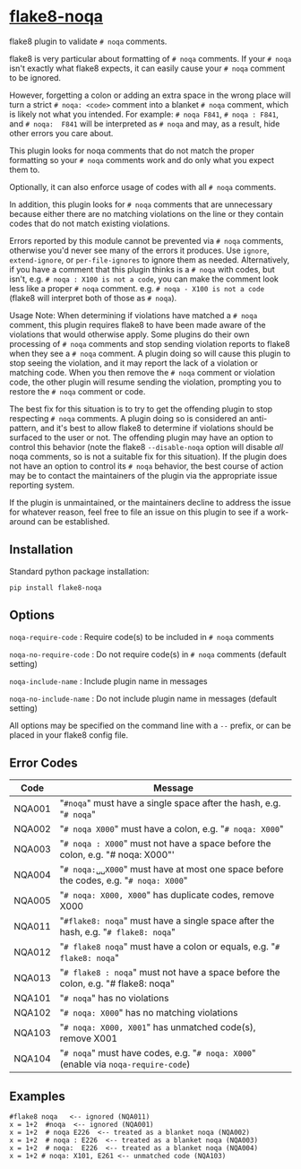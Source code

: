 [flake8-noqa](https://github.com/plinss/flake8-noqa)
==========

flake8 plugin to validate `# noqa` comments.

flake8 is very particular about formatting of `# noqa` comments.
If your `# noqa` isn't exactly what flake8 expects,
it can easily cause your `# noqa` comment to be ignored.

However, forgetting a colon or adding an extra space in the wrong place
will turn a strict `# noqa: <code>` comment
into a blanket `# noqa` comment,
which is likely not what you intended.
For example:
`# noqa F841`,
`# noqa : F841`,
and `# noqa:  F841`
will be interpreted as `# noqa`
and may, as a result,
hide other errors you care about.

This plugin looks for noqa comments
that do not match the proper formatting
so your `# noqa` comments work and do only what you expect them to.

Optionally, it can also enforce usage of codes with all `# noqa` comments.

In addition, this plugin looks for `# noqa` comments that are unnecessary
because either there are no matching violations on the line
or they contain codes that do not match existing violations.

Errors reported by this module cannot be prevented via `# noqa` comments,
otherwise you'd never see many of the errors it produces.
Use `ignore`, `extend-ignore`, or `per-file-ignores` to ignore them as needed.
Alternatively, if you have a comment that this plugin thinks is a
`# noqa` with codes,
but isn't,
e.g. `# noqa : X100 is not a code`,
you can make the comment look less like a proper `# noqa` comment.
e.g. `# noqa - X100 is not a code`
(flake8 will interpret both of those as `# noqa`).

Usage Note:
When determining if violations have matched a `# noqa` comment,
this plugin requires flake8 to have been made aware of the violations
that would otherwise apply.
Some plugins do their own processing of `# noqa` comments 
and stop sending violation reports to flake8 when they see a `# noqa` comment.
A plugin doing so will cause this plugin to stop seeing the violation,
and it may report the lack of a violation or matching code.
When you then remove the `# noqa` comment or violation code, 
the other plugin will resume sending the violation,
prompting you to restore the `# noqa` comment or code.

The best fix for this situation is to try to get the offending plugin
to stop respecting `# noqa` comments.
A plugin doing so is considered an anti-pattern,
and it's best to allow flake8 to determine if violations should be 
surfaced to the user or not.
The offending plugin may have an option to control this behavior
(note the flake8 `--disable-noqa` option will disable *all* noqa comments,
so is not a suitable fix for this situation).
If the plugin does not have an option to control its `# noqa` behavior, 
the best course of action may be to contact the maintainers of 
the plugin via the appropriate issue reporting system.

If the plugin is unmaintained,
or the maintainers decline to address the issue for whatever reason,
feel free to file an issue on this plugin
to see if a work-around can be established.


Installation
------------

Standard python package installation:

    pip install flake8-noqa


Options
-------
`noqa-require-code`
: Require code(s) to be included in  `# noqa` comments

`noqa-no-require-code`
: Do not require code(s) in `# noqa` comments (default setting)

`noqa-include-name`
: Include plugin name in messages

`noqa-no-include-name`
: Do not include plugin name in messages (default setting)

All options may be specified on the command line with a `--` prefix,
or can be placed in your flake8 config file.


Error Codes
-----------

| Code   | Message |
|--------|---------|
| NQA001 | "`#noqa`" must have a single space after the hash, e.g. "`# noqa`" |
| NQA002 | "`# noqa X000`" must have a colon, e.g. "`# noqa: X000`" |
| NQA003 | "`# noqa : X000`" must not have a space before the colon, e.g. "# noqa: X000"' |
| NQA004 | "`# noqa:␣␣X000`" must have at most one space before the codes, e.g. "`# noqa: X000`" |
| NQA005 | "`# noqa: X000, X000`" has duplicate codes, remove X000 |
| NQA011 | "`#flake8: noqa`" must have a single space after the hash, e.g. "`# flake8: noqa`" |
| NQA012 | "`# flake8 noqa`" must have a colon or equals, e.g. "`# flake8: noqa`" |
| NQA013 | "`# flake8 : noqa`" must not have a space before the colon, e.g. "# flake8: noqa" |
| NQA101 | "`# noqa`" has no violations |
| NQA102 | "`# noqa: X000`" has no matching violations |
| NQA103 | "`# noqa: X000, X001`" has unmatched code(s), remove X001 |
| NQA104 | "`# noqa`" must have codes, e.g. "`# noqa: X000`" (enable via `noqa-require-code`) |


Examples
--------

```
#flake8 noqa   <-- ignored (NQA011)
x = 1+2  #noqa  <-- ignored (NQA001)
x = 1+2  # noqa E226  <-- treated as a blanket noqa (NQA002)
x = 1+2  # noqa : E226  <-- treated as a blanket noqa (NQA003)
x = 1+2  # noqa:  E226  <-- treated as a blanket noqa (NQA004)
x = 1+2 # noqa: X101, E261 <-- unmatched code (NQA103)
```
